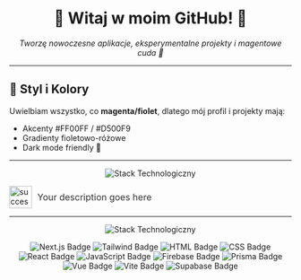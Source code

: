 <h1 align="center">
  💖 Witaj w moim GitHub! 💖
</h1>

<p align="center">
  <em>Tworzę nowoczesne aplikacje, eksperymentalne projekty i magentowe cuda 💜</em>
</p>

---

## 🎨 Styl i Kolory
Uwielbiam wszystko, co **magenta/fiolet**, dlatego mój profil i projekty mają:
- Akcenty #FF00FF / #D500F9  
- Gradienty fioletowo-różowe  
- Dark mode friendly 🌙  

---

<p align="center">
  <img src="https://cdn.discordapp.com/attachments/1357599670594961484/1407839712475086888/projects.png?ex=68a79067&is=68a63ee7&hm=aaf743c6af5096d88b1fcfbaac8241ef5fb2021301be103d5b238be05731b4ea&" alt="Stack Technologiczny"/>
</p>

<div style="display: flex; align-items: center; gap: 10px;">
  <img src="https://cdn.discordapp.com/attachments/1383513382715527381/1407842682507886674/success.png?ex=68a7932b&is=68a641ab&hm=46f043156dd122d14661a37d2d86c177ccf8e3a547c032ee17c5818f4924e352&" 
       alt="success" 
       style="width: 40px; height: 40px;">
  <span style="font-size: 16px; color: #333;">Your description goes here</span>
</div>

---

<p align="center">
  <img src="https://cdn.discordapp.com/attachments/1357599670594961484/1407839308005511218/test.png?ex=68a79007&is=68a63e87&hm=c96c7afd44044b663f81114339a297e849ad1c20f3c9d2d9da9ee64fd228e076&" alt="Stack Technologiczny"/>
</p>

<p align="center">
  <img src="https://img.shields.io/badge/Next.js-000000?style=for-the-badge&logo=next.js&logoColor=white" alt="Next.js Badge"/>
  <img src="https://img.shields.io/badge/Tailwind-06B6D4?style=for-the-badge&logo=tailwind-css&logoColor=white" alt="Tailwind Badge"/>
  <img src="https://img.shields.io/badge/HTML-E34F26?style=for-the-badge&logo=html5&logoColor=white" alt="HTML Badge"/>
  <img src="https://img.shields.io/badge/CSS-1572B6?style=for-the-badge&logo=css3&logoColor=white" alt="CSS Badge"/>
  <img src="https://img.shields.io/badge/React-61DAFB?style=for-the-badge&logo=react&logoColor=black" alt="React Badge"/>
  <img src="https://img.shields.io/badge/JavaScript-F7DF1E?style=for-the-badge&logo=javascript&logoColor=black" alt="JavaScript Badge"/>
  <img src="https://img.shields.io/badge/Firebase-FFCA28?style=for-the-badge&logo=firebase&logoColor=black" alt="Firebase Badge"/>
  <img src="https://img.shields.io/badge/Prisma-0C344B?style=for-the-badge&logo=prisma&logoColor=white" alt="Prisma Badge"/>
  <img src="https://img.shields.io/badge/Vue-42B883?style=for-the-badge&logo=vue.js&logoColor=white" alt="Vue Badge"/>
  <img src="https://img.shields.io/badge/Vite-646CFF?style=for-the-badge&logo=vite&logoColor=white" alt="Vite Badge"/>
  <img src="https://img.shields.io/badge/Supabase-3ECF8E?style=for-the-badge&logo=supabase&logoColor=white" alt="Supabase Badge"/>
</p>
